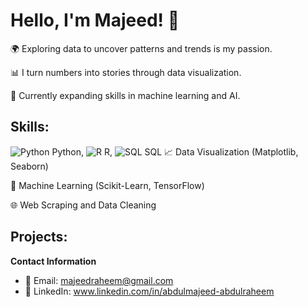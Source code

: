 # Hello, I'm Majeed! 👋

🌍 Exploring data to uncover patterns and trends is my passion.

📊 I turn numbers into stories through data visualization.

🧠 Currently expanding skills in machine learning and AI.

## Skills:

![Python](https://example.com/python-icon.png) Python, ![R](images/r-icon.png) R, ![SQL](images/sql-icon.png) SQL
📈 Data Visualization (Matplotlib, Seaborn)

🤖 Machine Learning (Scikit-Learn, TensorFlow)

🌐 Web Scraping and Data Cleaning

## Projects:


**Contact Information**
- 📧 Email: majeedraheem@gmail.com
- 💼 LinkedIn: www.linkedin.com/in/abdulmajeed-abdulraheem
